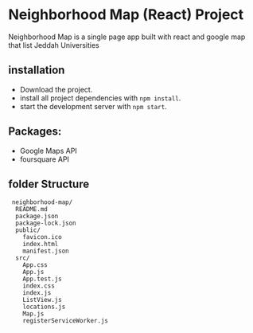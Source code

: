 # Neighborhood Map (React) Project
 Neighborhood Map is a single page app built with react and google map that list Jeddah Universities

## installation
* Download the project.  
* install all project dependencies with `npm install`.
* start the development server with `npm start`.

## Packages:
- Google Maps API
- foursquare API

## folder Structure

```
 neighborhood-map/
  README.md
  package.json
  package-lock.json
  public/
    favicon.ico
    index.html
    manifest.json
  src/
    App.css
    App.js
    App.test.js
    index.css
    index.js
    ListView.js
    locations.js
    Map.js
    registerServiceWorker.js

```
